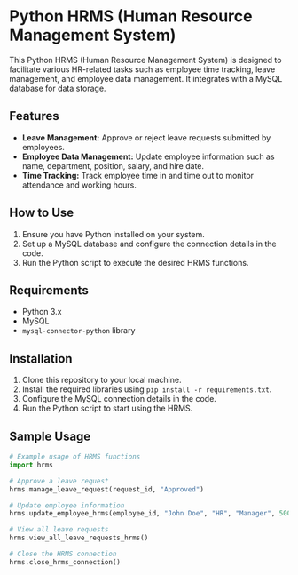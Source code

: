 
# Python HRMS (Human Resource Management System)

This Python HRMS (Human Resource Management System) is designed to facilitate various HR-related tasks such as employee time tracking, leave management, and employee data management. It integrates with a MySQL database for data storage.

## Features

- **Leave Management:** Approve or reject leave requests submitted by employees.
- **Employee Data Management:** Update employee information such as name, department, position, salary, and hire date.
- **Time Tracking:** Track employee time in and time out to monitor attendance and working hours.

## How to Use

1. Ensure you have Python installed on your system.
2. Set up a MySQL database and configure the connection details in the code.
3. Run the Python script to execute the desired HRMS functions.

## Requirements

- Python 3.x
- MySQL
- `mysql-connector-python` library

## Installation

1. Clone this repository to your local machine.
2. Install the required libraries using `pip install -r requirements.txt`.
3. Configure the MySQL connection details in the code.
4. Run the Python script to start using the HRMS.

## Sample Usage

```python
# Example usage of HRMS functions
import hrms

# Approve a leave request
hrms.manage_leave_request(request_id, "Approved")

# Update employee information
hrms.update_employee_hrms(employee_id, "John Doe", "HR", "Manager", 50000, "2024-01-01")

# View all leave requests
hrms.view_all_leave_requests_hrms()

# Close the HRMS connection
hrms.close_hrms_connection()



